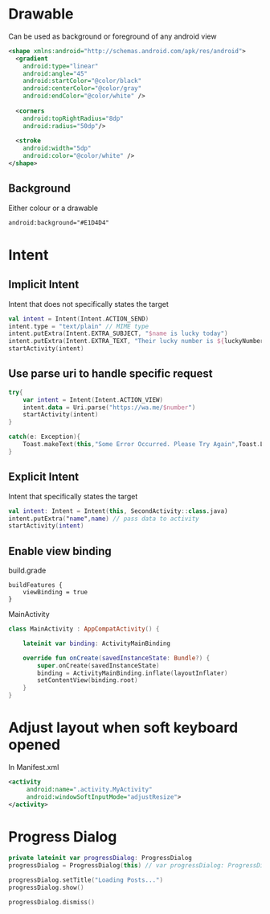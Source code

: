 # Drawable 
Can be used as background or foreground of any android view
```xml
<shape xmlns:android="http://schemas.android.com/apk/res/android">
  <gradient
    android:type="linear"
    android:angle="45"
    android:startColor="@color/black"
    android:centerColor="@color/gray"
    android:endColor="@color/white" />
  
  <corners
    android:topRightRadius="8dp"
    android:radius="50dp"/>
  
  <stroke
    android:width="5dp"
    android:color="@color/white" />
</shape>
```

## Background
Either colour or a drawable
```xml
android:background="#E1D4D4"
```

# Intent
## Implicit Intent
Intent that does not specifically states the target
```kotlin
val intent = Intent(Intent.ACTION_SEND)
intent.type = "text/plain" // MIME type
intent.putExtra(Intent.EXTRA_SUBJECT, "$name is lucky today")
intent.putExtra(Intent.EXTRA_TEXT, "Their lucky number is ${luckyNumber.toString()}") // main body
startActivity(intent)	
```
## Use parse uri to handle specific request
```kotlin
try{
	var intent = Intent(Intent.ACTION_VIEW)
	intent.data = Uri.parse("https://wa.me/$number")
	startActivity(intent)
}

catch(e: Exception){
	Toast.makeText(this,"Some Error Occurred. Please Try Again",Toast.LENGTH_LONG).show()
}
```

## Explicit Intent
Intent that specifically states the target
```kotlin
val intent: Intent = Intent(this, SecondActivity::class.java)
intent.putExtra("name",name) // pass data to activity
startActivity(intent)
```
## Enable view binding
build.grade
```
buildFeatures {
    viewBinding = true
}
```
MainActivity
```Kotlin
class MainActivity : AppCompatActivity() {

    lateinit var binding: ActivityMainBinding

    override fun onCreate(savedInstanceState: Bundle?) {
        super.onCreate(savedInstanceState)
        binding = ActivityMainBinding.inflate(layoutInflater)
        setContentView(binding.root)
    }
}
```

# Adjust layout when soft keyboard opened
In Manifest.xml
```xml
<activity 
     android:name=".activity.MyActivity"
     android:windowSoftInputMode="adjustResize">
</activity>
```

# Progress Dialog
```kotlin
private lateinit var progressDialog: ProgressDialog 
progressDialog = ProgressDialog(this) // var progressDialog: ProgressDialog = ProgressDialog(this)

progressDialog.setTitle("Loading Posts...")
progressDialog.show()

progressDialog.dismiss()
```
